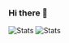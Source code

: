 ### Hi there 👋

<!--
**nhonx/nhonx** is a ✨ _special_ ✨ repository because its `README.md` (this file) appears on your GitHub profile.

Here are some ideas to get you started:

- 🔭 I’m currently working on ...
- 🌱 I’m currently learning ...
- 👯 I’m looking to collaborate on ...
- 🤔 I’m looking for help with ...
- 💬 Ask me about ...
- 📫 How to reach me: ...
- 😄 Pronouns: ...
- ⚡ Fun fact: ...
-->
![Stats](https://github-readme-stats.vercel.app/api?username=nhonx&count_private=true&theme=vue&include_all_commits=true&card_width=500) 
![Stats](https://leetcode.card.workers.dev/nhonx911?theme=default&font=source_code_pro&extension=null)

